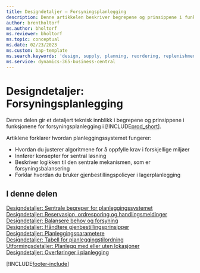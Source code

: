```yaml
---
title: Designdetaljer – Forsyningsplanlegging
description: Denne artikkelen beskriver begrepene og prinsippene i funksjonene for forsyningsplanlegging i Business Central.
author: brentholtorf
ms.author: bholtorf
ms.reviewer: bholtorf
ms.topic: conceptual
ms.date: 02/23/2023
ms.custom: bap-template
ms.search.keywords: 'design, supply, planning, reordering, replenishment'
ms.service: dynamics-365-business-central
---
```

# Designdetaljer: Forsyningsplanlegging

Denne delen gir et detaljert teknisk innblikk i begrepene og prinsippene i funksjonene for forsyningsplanlegging i [!INCLUDE[prod_short](includes/prod_short.md)].  

Artiklene forklarer hvordan planleggingssystemet fungerer:

* Hvordan du justerer algoritmene for å oppfylle krav i forskjellige miljøer
* Innfører konsepter for sentral løsning
* Beskriver logikken til den sentrale mekanismen, som er forsyningsbalansering
* Forklar hvordan du bruker gjenbestillingspolicyer i lagerplanlegging  

## I denne delen  

[Designdetaljer: Sentrale begreper for planleggingssystemet](design-details-central-concepts-of-the-planning-system.md)  
[Designdetaljer: Reservasjon, ordresporing og handlingsmeldinger](design-details-reservation-order-tracking-and-action-messaging.md)  
[Designdetaljer: Balansere behov og forsyning](design-details-balancing-demand-and-supply.md)  
[Designdetaljer: Håndtere gjenbestillingsprinsipper](design-details-handling-reordering-policies.md)  
[Designdetaljer: Planleggingsparametere](design-details-planning-parameters.md)  
[Designdetaljer: Tabell for planleggingstilordning](design-details-planning-assignment-table.md)  
[Utformingsdetaljer: Planlegg med eller uten lokasjoner](production-planning-with-without-locations.md)  
[Designdetaljer: Overføringer i planlegging](design-details-transfers-in-planning.md)

[!INCLUDE[footer-include](includes/footer-banner.md)]